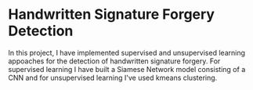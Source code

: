 # Handwritten Signature Forgery Detection

In this project, I have implemented supervised and unsupervised learning appoaches for the detection of handwritten signature forgery. For supervised learning I have built a Siamese Network model consisting of a CNN and for unsupervised learning I've used kmeans clustering. 
